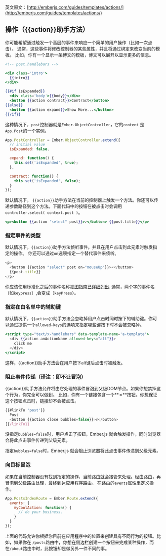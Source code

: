 英文原文：[http://emberjs.com/guides/templates/actions/](http://emberjs.com/guides/templates/actions/)

## 操作（{{action}}助手方法）

你可能希望通过触发一个高层的事件来响应一个简单的用户操作（比如一次点击）。
通常，这些事件将修改控制器的某些属性，并且将通过绑定来改变当前的模板。
比如，你有一个显示一条博文的模板，博文可以展开以显示更多的信息。

```handlebars
<!-- post.handlebars -->

<div class='intro'>
  {{intro}}
</div>

{{#if isExpanded}}
  <div class='body'>{{body}}</div>
  <button {{action contract}}>Contract</button>
{{else}}
  <button {{action expand}}>Show More...</button>
{{/if}}
```

这种情况下，`post`控制器就是`Ember.ObjectController`，它的`content` 是`App.Post`的一个实例。

```js
App.PostController = Ember.ObjectController.extend({
  // initial value
  isExpanded: false,

  expand: function() {
    this.set('isExpanded', true);
  },

  contract: function() {
    this.set('isExpanded', false);
  }
});
```

默认情况下， `{{action}}`助手方法在当前的控制器上触发一个方法。你还可以传递参数路径到这个方法。下面代码中的按钮在被点击时会调用`controller.select( context.post )`。

```handlebars
<p><button {{action "select" post}}>✓</button> {{post.title}}</p>
```

### 指定事件的类型

默认情况下，`{{action}}`助手方法侦听事件，并且在用户点击到此元素时触发指定的操作。
你还可以通过`on`选项指定一个替代事件来侦听。

```javascript
<p>
  <button {{action "select" post on="mouseUp"}}>✓</button>
  {{post.title}}
</p>
```

你应该使用标准化之后的事件名称[视图指南已详细列出][1].
通常，两个字的事件名（如`keypress`）,会变成（`keyPress`）。

[1]: /guides/understanding-ember/the-view-layer/#toc_adding-new-events


### 指定在白名单中的辅助键

默认情况下，`{{action}}`助手方法会忽略掉用户点击时同时按下的辅助键。你可以通过提供一个`allowed-keys`的选项来指定哪些键按下时不会被忽略掉。

```handlebars
<script type="text/x-handlebars" data-template-name='a-template'>
  <div {{action anActionName allowed-keys="alt"}}>
    click me
  </div>
</script>
```

这样，{{action}}助手方法会在用户按下alt键后点击时被触发。

### 阻止事件传递（译注：即不让冒泡）

{{action}}助手方法允许将由它处理的事件冒泡到父级DOM节点。如果你想禁掉这个行为，你完全可以做到。
比如，你有一个链接包含一个**✗**按钮，你想保证这个按钮点击时，链接却不会被点击。

```javascript
{{#linkTo 'post'}}
  Post
  <button {{action close bubbles=false}}>✗</button>
{{/linkTo}}
```

没指定`bubbles=false`时，用户点击了按钮，Ember.js 就会触发操作，同时浏览器会将此点击事件传递到父级元素。

指定`bubbles=false`时，Ember.js 就会阻止浏览器将此点击事件传递到父级元素。


### 向目标冒泡

如果在当前控制器没有找到指定的操作，当前路由就会接管来处理。经由路由，再冒泡到父级路由处理，最终到达应用程序路由。
在路由的`events`属性里定义操作。

```javascript
App.PostsIndexRoute = Ember.Route.extend({
  events: {
    myCoolAction: function() {
      // do your business.
    }
  }
});
```

上面的代码允许你根据你目前在应用程序中的位置来创建具有不同行为的按钮。比如，如果你在 `/posts`路由中，你想在侧边栏创建一个按钮来完成某种操作，而在`/about`路由中时，此按钮却是做另外一件不同的事。